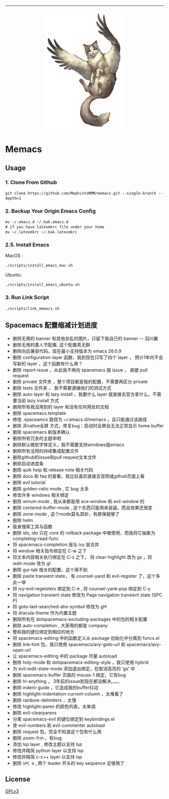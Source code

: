 <hr/>

<p align="center">
<a href="./core/banners/img/banner.png"><img src="./core/banners/img/banner.png" alt="wing cat"></a>
</p>

# Memacs

## Usage

### 1. Clone From Github

```shell
git clone https://github.com/MephistoMMM/memacs.git --single-branch --depth=1
```

### 2. Backup Your Origin Emacs Config

```shell
mv ~/.emacs.d ~/.bak.emacs.d
# if you have latexmkrc file under your home
mv ~/.latexmkrc ~/.bak.latexmkrc
```

### 2.5. Install Emacs

MacOS :

```shell
./scripts/install_emacs_mac.sh
```

Ubuntu:

```shell
./scripts/install_emacs_ubuntu.sh
```

### 3. Run Link Script

```shell
./scripts/link_memacs.sh
```

## Spacemacs 配置缩减计划进度
- 删除无用的 banner 和其他杂乱的图片，只留下我自己的 banner -- 羽川翼
- 删除无用的愚人节配置, 这个配置真无聊
- 删除向后兼容代码，现在最小支持版本为 emacs 26.0.9
- 删除 configuration-layer 函数，我到现在只写了四个 layer ， 预计1年内不会写新的 layer ，这个函数有什么用？
- 删除 report-issue ，从此我不再向 spacemacs 报 issue ， 直接 pull request
- 删除 private 文件夹 ，整个项目都是我的配置，不需要再区分 private
- 删除 tests 文件夹 ， 我不需要遵循他们的测试方式
- 删除 auto-layer 和 lazy install ，我要什么 layer 就直接去官方拿什么，不需要当前 lazy install 方式
- 删除所有我没用到的 layer 和没有任何用处的文档
- 删除 spacemacs.template 
- 修改 .spaceamcs 路径为 ~/.emacs.d/memacs ，且只能通过该路径
- 删除 非native全屏 方式，修复bug：启动时全屏会无法正常显示 home buffer 
- 删除 spacemacs 新版本确认
- 删除所有冗余的主题申明
- 删除默认微软字体定义，我不需要支持windows版emacs
- 删除所有没用的持续集成配置文件
- 删除github的issue和pull request文本文件
- 删除启动进度条
- 删除 quik help 和 release note 相关代码
- 删除 docs 和 faq 的查看，我比较喜欢直接去官网或github页面上看
- 删除 evil tutorial 
- 删除 golden-ratio mode , 它 bug 太多
- 修改许多 windows 相关绑定
- 删除 winum mode , 我从来都是用 ace-window 和 evil-window 的
- 删除 centered-buffer-mode , 这个东西只能用来装逼，而且效果还很差
- 删除 zone-mode , 这个mode莫名其妙，有屏保就够了
- 删除 helm 
- 瘦身搜索工具与函数
- 删除 ido, ido 只在 core 的 rollback package 中被使用，而我将它抽象为 completing-read-func 
- 将 spacemacs-completion 层与 ivy 层合并
- 将 window 相关指令绑定在 C-w 之下
- 将文本内容相关执行绑定在 C-s 之下， 将 clear-highlight 改为 gs ，将 iedit-mode 改为 gI
- 删除 gui-tab 相关的配置，这个用不到
- 删除 paste transient state， 有 counsel-yand 和 evil-register 了，这个多此一举
- 将 ivy-evil-regeisters 绑定到 C-e , 将 counsel-yank-pop 绑定到 C-y
- 将 navigation transient state 修改为 Page navigation transient state (SPC P)
- 将 goto-last-searched-ahs-symbol 修改为 gH
- 将 dracula-theme 作为内置主题
- 删除所有在 dotspacemacs-excluding-packages 中的包的相关配置
- 删除 auto-completion , 大家用的都是 company
- 整和我的键位绑定到相应的地方
- 将 spacemacs-editing 中的函数定义从 package 初始化中分离到 funcs.el
- 删除 link-hint 包，我只使用 spacemacs/avy-goto-url 和 spacemacs/avy-open-url
- 让 spacemacs-editing 中的 package 尽量 autoload
- 删除 holy-mode 和 dotspacemacs-editing-style ，我只使用 hybrid 
- 为 evil-iedit-state-mode 添加退出绑定，在取消高亮的 ‘gs’ 中
- 删除 spacemacs-buffer 页面的 mouse-1 绑定，它有bug
- 删除 hl-anything ， 3年前的issue到现在都没解决。。。。
- 删除 indent-guide ，它造成我的buffer抖动
- 删除 highlight-indentation-current-column ，太难看了
- 删除 rainbow-delimiters ，太慢
- 修改 highlight-paren 的颜色列表，太单调
- 删除 evil-clearparens 
- 分离 spacemacs-evil 的键位绑定到 keybindings.el
- 使 evil-numbers 和 evil-commenter autoload
- 删除 request 包，完全不知道这个包有什么用
- 删除 zoom-frm ，有bug
- 添加 lsp layer , 修改主题以支持 lsp
- 修改并精简 python layer 以支持 lsp
- 修改并精简 c-c++ layer 以支持 lsp
- 删除 `SPC m` , 两个 leader 开头的 key sequence 足够用了

## License

[GPLv3](./LICENSE)
